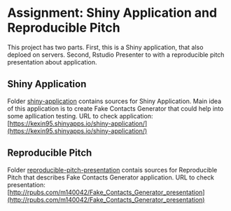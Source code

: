# Assignment: Shiny Application and Reproducible Pitch

This project has two parts. First, this is a Shiny application, that also deploed on servers. Second, Rstudio Presenter to with a reproducible pitch presentation about application.

## Shiny Application
Folder [shiny-application](shiny-application) contains sources for Shiny Application.
Main idea of this application is to create Fake Contacts Generator that could help into some apllication testing.
URL to check application: [https://kexin95.shinyapps.io/shiny-application/](https://kexin95.shinyapps.io/shiny-application/)

## Reproducible Pitch
Folder [reproducible-pitch-presentation](reproducible-pitch-presentation) contais sources for Reproducible Pitch that describes Fake Contacts Generator application.
URL to check presentation: [http://rpubs.com/m140042/Fake_Contacts_Generator_presentation](http://rpubs.com/m140042/Fake_Contacts_Generator_presentation)
